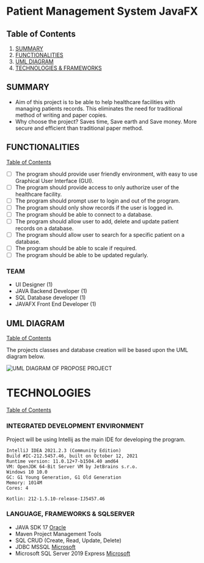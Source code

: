 # Patient Management System JavaFX
## Table of Contents
1. [SUMMARY](https://github.com/eurojeeJarina/patient-management-system/blob/main/project-proposal.md#summary)
2. [FUNCTIONALITIES](https://github.com/eurojeeJarina/patient-management-system/blob/main/project-proposal.md#functionalities)
3. [UML DIAGRAM](https://github.com/eurojeeJarina/patient-management-system/blob/main/project-proposal.md#uml-diagram)
4. [TECHNOLOGIES & FRAMEWORKS](https://github.com/eurojeeJarina/patient-management-system/blob/main/project-proposal.md#technologies)


## SUMMARY

 - Aim of this project is to be able to help healthcare facilities with managing patients records. This eliminates the need for traditional method of writing and paper copies.
 - Why choose the project? Saves time, Save earth and Save money. More secure and efficient than traditional paper method.

## FUNCTIONALITIES
[Table of Contents](https://github.com/eurojeeJarina/patient-management-system/blob/main/project-proposal.md#table-of-contents)
 - [ ] The program should provide user friendly environment, with easy to use Graphical User Interface (GUI).
 - [ ] The program should provide access to only authorize user of the healthcare facility.
 - [ ] The program should prompt user to login and out of the program.
 - [ ] The program should only show records if the user is logged in.
 - [ ] The program should be able to connect to a database.
 - [ ] The program should allow user to add, delete and update patient records on a database.
 - [ ] The program should allow user to search for a specific patient on a database.
 - [ ] The program should be able to scale if required.
 - [ ] The program should be able to be updated regularly.
 ### TEAM
 - UI Designer (1)
 - JAVA Backend Developer (1)
 - SQL Database developer (1)
 - JAVAFX Front End Developer (1)

## UML DIAGRAM
[Table of Contents](https://github.com/eurojeeJarina/patient-management-system/blob/main/project-proposal.md#table-of-contents)

The projects classes and database creation will be based upon the UML diagram below. 

![UML DIAGRAM OF PROPOSE PROJECT](https://github.com/eurojeeJarina/patient-management-system/blob/main/uml-diagram.jpg)

# TECHNOLOGIES
[Table of Contents](https://github.com/eurojeeJarina/patient-management-system/blob/main/project-proposal.md#table-of-contents)
### INTEGRATED DEVELOPMENT ENVIRONMENT
Project will be using Intellij as the main IDE for developing the program.
```
IntelliJ IDEA 2021.2.3 (Community Edition)
Build #IC-212.5457.46, built on October 12, 2021
Runtime version: 11.0.12+7-b1504.40 amd64
VM: OpenJDK 64-Bit Server VM by JetBrains s.r.o.
Windows 10 10.0
GC: G1 Young Generation, G1 Old Generation
Memory: 1014M
Cores: 4

Kotlin: 212-1.5.10-release-IJ5457.46
```

### LANGUAGE, FRAMEWORKS & SQLSERVER
 - JAVA SDK 17 [Oracle](https://www.oracle.com/java/)
 - Maven Project Management Tools
 - SQL CRUD (Create, Read, Update, Delete)
 - JDBC MSSQL [Microsoft](https://docs.microsoft.com/en-us/sql/connect/jdbc/download-microsoft-jdbc-driver-for-sql-server?view=sql-server-ver15#download)
 - Microsoft SQL Server 2019 Express [Microsoft](https://www.microsoft.com/en-us/download/details.aspx?id=101064)
 
